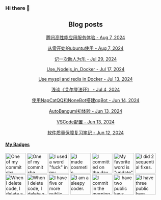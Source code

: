 ### Hi there 👋

<h2 align="center">Blog posts</h2>
<!-- BLOG-POST-LIST:START --><p align="center"><a href= https://ds63.eu.org/2024/the-use-experience-of-tencent-hai/ > 腾讯高性能应用服务体验 - Aug 7, 2024 </a></p><p align="center"><a href= https://ds63.eu.org/2024/ubuntu-experience-in-a-different-world-from-zero/ > 从零开始的ubuntu使用 - Aug 7, 2024 </a></p><p align="center"><a href= https://ds63.eu.org/2024/happy_to_help_others/ > 记一次助人为乐 - Jul 29, 2024 </a></p><p align="center"><a href= https://ds63.eu.org/2024/use_nodejs_in_docker/ > Use_Nodejs_in_Docker - Jul 17, 2024 </a></p><p align="center"><a href= https://ds63.eu.org/2024/mysql_redis_in_one_docker/ > Use mysql and redis in Docker - Jul 13, 2024 </a></p><p align="center"><a href= https://ds63.eu.org/2024/elden-ring/ > 浅谈《艾尔登法环》 - Jul 4, 2024 </a></p><p align="center"><a href= https://ds63.eu.org/2024/setup-qqbot-using-napcatqq-and-nonebot/ > 使用NapCatQQ和NoneBot搭建qqBot - Jun 14, 2024 </a></p><p align="center"><a href= https://ds63.eu.org/2024/first-experience-of-autobangumi/ > AutoBangumi初体验 - Jun 13, 2024 </a></p><p align="center"><a href= https://ds63.eu.org/2024/vscode%E9%85%8D%E7%BD%AE/ > VSCode配置 - Jun 13, 2024 </a></p><p align="center"><a href= https://ds63.eu.org/2024/learn-software-quality-assurance/ > 软件质量保障复习笔记 - Jun 12, 2024 </a></p><!-- BLOG-POST-LIST:END -->

<!-- my-badges start -->
<h4><a href="https://github.com/my-badges/my-badges">My Badges</a></h4>

<a href="my-badges/a-commit.md"><img src="https://my-badges.github.io/my-badges/a-commit.png" alt="One of my commit sha starts with &quot;a&quot;." title="One of my commit sha starts with &quot;a&quot;." width="64"></a>
<a href="my-badges/ab-commit.md"><img src="https://my-badges.github.io/my-badges/ab-commit.png" alt="One of my commit sha starts with &quot;ab&quot;." title="One of my commit sha starts with &quot;ab&quot;." width="64"></a>
<a href="my-badges/bad-words.md"><img src="https://my-badges.github.io/my-badges/bad-words.png" alt="I used a word &quot;fuck&quot; in my commit message." title="I used a word &quot;fuck&quot; in my commit message." width="64"></a>
<a href="my-badges/cosmetic-commit.md"><img src="https://my-badges.github.io/my-badges/cosmetic-commit.png" alt="I made cosmetic commit." title="I made cosmetic commit." width="64"></a>
<a href="my-badges/delorean.md"><img src="https://my-badges.github.io/my-badges/delorean.png" alt="I committed on the day Doctor Emmett Brown invented the flux capacitor!" title="I committed on the day Doctor Emmett Brown invented the flux capacitor!" width="64"></a>
<a href="my-badges/favorite-word.md"><img src="https://my-badges.github.io/my-badges/favorite-word.png" alt="My favorite word is &quot;update&quot;." title="My favorite word is &quot;update&quot;." width="64"></a>
<a href="my-badges/fix-2.md"><img src="https://my-badges.github.io/my-badges/fix-2.png" alt="I did 2 sequential fixes." title="I did 2 sequential fixes." width="64"></a>
<a href="my-badges/mass-delete-commit.md"><img src="https://my-badges.github.io/my-badges/mass-delete-commit.png" alt="When I delete code, I delete a lot." title="When I delete code, I delete a lot." width="64"></a>
<a href="my-badges/mass-delete-commit-10k.md"><img src="https://my-badges.github.io/my-badges/mass-delete-commit-10k.png" alt="When I delete code, I delete a lot." title="When I delete code, I delete a lot." width="64"></a>
<a href="my-badges/public-keys-5.md"><img src="https://my-badges.github.io/my-badges/public-keys-5.png" alt="I have five or more public keys" title="I have five or more public keys" width="64"></a>
<a href="my-badges/sleepy-coder.md"><img src="https://my-badges.github.io/my-badges/sleepy-coder.png" alt="I am a sleepy coder." title="I am a sleepy coder." width="64"></a>
<a href="my-badges/morning-commits.md"><img src="https://my-badges.github.io/my-badges/morning-commits.png" alt="I commit in the morning." title="I commit in the morning." width="64"></a>
<a href="my-badges/public-keys-2.md"><img src="https://my-badges.github.io/my-badges/public-keys-2.png" alt="I have two public keys" title="I have two public keys" width="64"></a>
<a href="my-badges/public-keys-3.md"><img src="https://my-badges.github.io/my-badges/public-keys-3.png" alt="I have three public keys" title="I have three public keys" width="64"></a>
<!-- my-badges end -->

